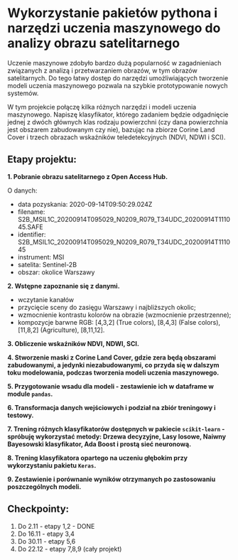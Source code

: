 # Wykorzystanie pakietów pythona i narzędzi uczenia maszynowego do analizy obrazu satelitarnego

Uczenie maszynowe zdobyło bardzo dużą popularność w zagadnieniach związanych z analizą i przetwarzaniem obrazów, w tym obrazów satelitarnych. Do tego łatwy dostęp do narzędzi umożliwiających tworzenie modeli uczenia maszynowego pozwala na szybkie prototypowanie nowych systemów.

W tym projekcie połączę kilka różnych narzędzi i modeli uczenia maszynowego. Napiszę klasyfikator, którego zadaniem będzie odgadnięcie jednej z dwóch głównych klas rodzaju powierzchni (czy dana powierzchnia jest obszarem zabudowanym czy nie), bazując na zbiorze Corine Land Cover i trzech obrazach wskaźników teledetekcyjnych (NDVI, NDWI i SCI).

## Etapy projektu:

**1. Pobranie obrazu satelitarnego z Open Access Hub.**

O danych: 

- data pozyskania: 2020-09-14T09:50:29.024Z
- filename: S2B_MSIL1C_20200914T095029_N0209_R079_T34UDC_20200914T111045.SAFE
- identifier: S2B_MSIL1C_20200914T095029_N0209_R079_T34UDC_20200914T111045
- instrument: MSI
- satelita: Sentinel-2B
- obszar: okolice Warszawy

**2. Wstępne zapoznanie się z danymi.**

- wczytanie kanałów
- przycięcie sceny do zasięgu Warszawy i najbliższych okolic;
- wzmocnienie kontrastu kolorów na obrazie (wzmocnienie przestrzenne);
- kompozycje barwne RGB: [4,3,2] (True colors), [8,4,3] (False colors), [11,8,2] (Agriculture), [8,11,12].

**3. Obliczenie wskaźników NDVI, NDWI, SCI.**

**4. Stworzenie maski z Corine Land Cover, gdzie zera będą obszarami zabudowanymi, a jedynki niezabudowanymi, co przyda się w dalszym toku modelowania, podczas tworzenia modeli uczenia maszynowego.**

**5. Przygotowanie wsadu dla modeli - zestawienie ich w dataframe w module ```pandas```.**

**6. Transformacja danych wejściowych i podział na zbiór treningowy i testowy.**

**7. Trening różnych klasyfikatorów dostępnych w pakiecie ```scikit-learn``` - spróbuję wykorzystać metody: Drzewa decyzyjne, Lasy losowe, Naiwny Bayesowski klasyfikator, Ada Boost i prostą sieć neuronową.**

**8. Trening klasyfikatora opartego na uczeniu głębokim przy wykorzystaniu pakietu ```Keras```.**

**9. Zestawienie i porównanie wyników otrzymanych po zastosowaniu poszczególnych modeli.**

## Checkpointy:

1. Do 2.11 - etapy 1,2 - DONE
2. Do 16.11 - etapy 3,4
3. Do 30.11 - etapy 5,6
4. Do 22.12 - etapy 7,8,9 (cały projekt)

